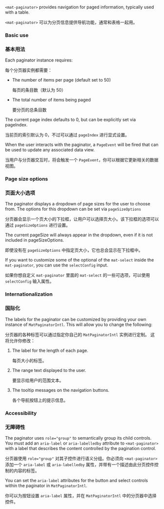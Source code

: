 `<mat-paginator>` provides navigation for paged information, typically used with a table.

`<mat-paginator>` 可以为分页信息提供导航功能，通常和表格一起用。

<!-- example(paginator-overview) -->

### Basic use

### 基本用法

Each paginator instance requires:

每个分页器实例都需要：

* The number of items per page (default set to 50)

  每页的条目数（默认为 50）

* The total number of items being paged

  要分页的总条目数

The current page index defaults to 0, but can be explicitly set via pageIndex.

当前页的索引默认为 0，不过可以通过 `pageIndex` 进行显式设置。

When the user interacts with the paginator, a `PageEvent` will be fired that can be used to update
any associated data view.

当用户与分页器交互时，将会触发一个 `PageEvent`，你可以根据它更新相关的数据视图。

### Page size options

### 页面大小选项

The paginator displays a dropdown of page sizes for the user to choose from. The options for this
dropdown can be set via `pageSizeOptions`

分页器会显示一个页大小的下拉框，让用户可以选择页大小。该下拉框的选项可以通过 `pageSizeOptions` 进行设置。

The current pageSize will always appear in the dropdown, even if it is not included in
pageSizeOptions.

即使没有在 `pageSizeOptions` 中指定页大小，它也总会显示在下拉框中。

If you want to customize some of the optional of the `mat-select` inside the `mat-paginator`, you
can use the `selectConfig` input.

如果你想自定义 `mat-paginator` 里面的 `mat-select` 的一些可选项，可以使用 `selectConfig` 输入属性。

### Internationalization

### 国际化

The labels for the paginator can be customized by providing your own instance of `MatPaginatorIntl`.
This will allow you to change the following:

分页器的各种标签可以通过指定你自己的 `MatPaginatorIntl` 实例进行定制。
这将允许你修改：

1. The label for the length of each page.

   每页大小的标签。

1. The range text displayed to the user.

   要显示给用户的范围文本。

1. The tooltip messages on the navigation buttons.

   各个导航按钮上的提示信息。

### Accessibility

### 无障碍性

The paginator uses `role="group"` to semantically group its child controls. You must add an
`aria-label` or `aria-labelledby` attribute to `<mat-paginator>` with a label that describes
the content controlled by the pagination control.

分页器使用 `role="group"` 对其子控件进行语义分组。你必须向 `<mat-paginator>` 添加一个 `aria-label` 或 `aria-labelledby` 属性，并带有一个描述由此分页控件控制的内容的标签。

You can set the `aria-label` attributes for the button and select controls within the paginator in
`MatPaginatorIntl`.

你可以为按钮设置 `aria-label` 属性，并在 `MatPaginatorIntl` 中的分页器中选择控件。
